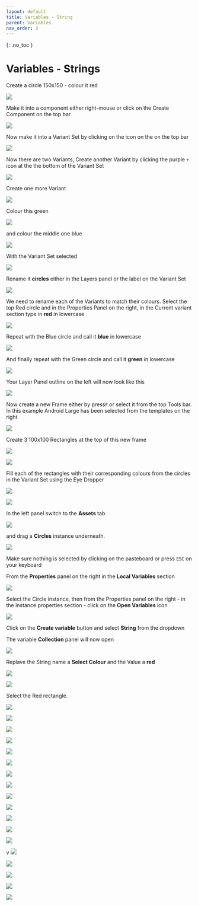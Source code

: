 ```yaml
---
layout: default
title: Variables - String
parent: Variables
nav_order: 3
---
```


{: .no_toc }

# Variables - Strings

Create a circle 150x150 - colour it red

![](./variables_string_2024/spring_.png)

Make it into a component either right-mouse or click on the Create Component on the top bar

![](./variables_string_2024/spring_1.png)

Now make it into a Variant Set by clicking on the icon on the on the top bar

![](./variables_string_2024/spring_1.png)

Now there are two Variants, Create another Variant by clicking the purple `+` icon at the the bottom of the Variant Set

![](./variables_string_2024/spring_v2.png)

Create one more Variant

![](./variables_string_2024/spring_x.png)

Colour this green

![](./variables_string_2024/spring_3.png)

and colour the middle one blue

![](./variables_string_2024/spring_4.png)

With the Variant Set selected 

![](./variables_string_2024/spring_6.png)

Rename it **circles** either in the Layers panel or the label on the Variant Set

![](./variables_string_2024/rename_cir.png)

We need to rename each of the Variants to match their colours. Select the top Red circle and in the Properties Panel on the right, in the Current variant section type in **red** in lowercase

![](./variables_string_2024/spring_7.png)

Repeat with the Blue circle and call it **blue** in lowercase

![](./variables_string_2024/spring_8.png)

And finally repeat with the Green circle and call it **green** in lowercase

![](./variables_string_2024/spring_9.png)

Your Layer Panel outline on the left will now look like this

![](./variables_string_2024/spring_10.png)

Now create a new Frame either by press`F` or select it from the top Tools bar. In this example Android Large has been selected from the templates on the right

![](./variables_string_2024/spring_11.png)

Create 3 100x100 Rectangles at the top of this new frame

![](./variables_string_2024/spring_12.png)

![](./variables_string_2024/spring_13.png)


Fill each of the rectangles with their corresponding colours from the circles in the Variant Set using the Eye Dropper

![](./variables_string_2024/eye_drop.png)



![](./variables_string_2024/spring_14.png)

In the left panel switch to the **Assets** tab 

![](./variables_string_2024/draf_asset_-2.png)

and drag a **Circles** instance underneath.

![](./variables_string_2024/drag_asset_1.png)

Make sure nothing is selected by clicking on the pasteboard or press `ESC` on your keyboard

From the **Properties** panel on the right in the **Local Variables** section

![](./variables_string_2024/spring_24.png)

Select the Circle instance, then from the Properties panel on the right - in the instance properties section - click on the **Open Variables** icon

![](./variables_string_2024/spring_var.png)

Click on the **Create variable** button and select **String** from the dropdown

The variable **Collection** panel will now open

![](./variables_string_2024/spring_value.png)

Replave the String name a **Select Colour** and the Value a **red**

![](./variables_string_2024/string_naming.png)

![](./variables_string_2024/assign_var_circle.png)



Select the Red rectangle.

![](./variables_string_2024/spring_35.png)



![](./variables_string_2024/assign_blue_2.png)

![](./variables_string_2024/assign_blue.png)

![](./variables_string_2024/assign_9.png)

![](./variables_string_2024/assign_8.png)

![](./variables_string_2024/attach_5.png)

![](./variables_string_2024/attach_4.png)

![](./variables_string_2024/attach_3.png)

![](./variables_string_2024/attach_2.png)

![](./variables_string_2024/attach_1.png)

![](./variables_string_2024/assign_2.png)

![](./variables_string_2024/assign_1.png)






![](./variables_string_2024/spring_35.png)

v
![](./variables_string_2024/spring_36.png)

![](./variables_string_2024/spring_37.png)

![](./variables_string_2024/spring_38.png)

![](./variables_string_2024/spring_39.png)

![](./variables_string_2024/spring_5.png)